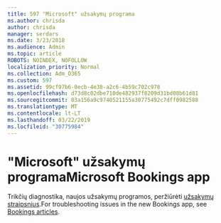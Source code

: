 ```yaml
---
title: 597 "Microsoft" užsakymų programa
ms.author: chrisda
author: chrisda
manager: serdars
ms.date: 3/23/2018
ms.audience: Admin
ms.topic: article
ROBOTS: NOINDEX, NOFOLLOW
localization_priority: Normal
ms.collection: Adm_O365
ms.custom: 597
ms.assetid: 99cf97b6-0ecb-4e38-a2c6-4b59c702c978
ms.openlocfilehash: d73d8c02dbe710de482937f8209d31bd08b61d81
ms.sourcegitcommit: 03a156a9c9740521155a30775492c7dff0982588
ms.translationtype: MT
ms.contentlocale: lt-LT
ms.lasthandoff: 03/22/2019
ms.locfileid: "30775984"
---
```

# <a name="microsoft-bookings-app"></a><span data-ttu-id="8a9c2-102">"Microsoft" užsakymų programa</span><span class="sxs-lookup"><span data-stu-id="8a9c2-102">Microsoft Bookings app</span></span>

<span data-ttu-id="8a9c2-103">Trikčių diagnostika, naujos užsakymų programos, peržiūrėti [užsakymų straipsnius](https://support.office.com/article/b9c9295c-c654-4b10-b5cc-f739825fc092).</span><span class="sxs-lookup"><span data-stu-id="8a9c2-103">For troubleshooting issues in the new Bookings app, see [Bookings articles](https://support.office.com/article/b9c9295c-c654-4b10-b5cc-f739825fc092).</span></span>
  

